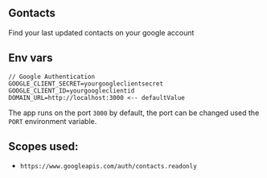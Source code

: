 ## Gontacts

Find your last updated contacts on your google account

## Env vars

```
// Google Authentication
GOOGLE_CLIENT_SECRET=yourgoogleclientsecret
GOOGLE_CLIENT_ID=yourgoogleclientid
DOMAIN_URL=http://localhost:3000 <-- defaultValue

```

The app runs on the port `3000` by default, the port can be changed used the `PORT` environment variable.


## Scopes used:

* `https://www.googleapis.com/auth/contacts.readonly`
